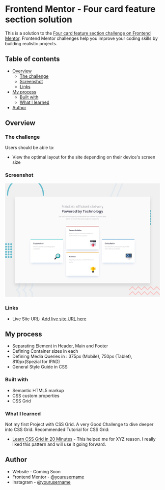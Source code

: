 # Frontend Mentor - Four card feature section solution

This is a solution to the [Four card feature section challenge on Frontend Mentor](https://www.frontendmentor.io/challenges/four-card-feature-section-weK1eFYK). Frontend Mentor challenges help you improve your coding skills by building realistic projects. 

## Table of contents

- [Overview](#overview)
  - [The challenge](#the-challenge)
  - [Screenshot](#screenshot)
  - [Links](#links)
- [My process](#my-process)
  - [Built with](#built-with)
  - [What I learned](#what-i-learned)
- [Author](#author)


## Overview

### The challenge

Users should be able to:

- View the optimal layout for the site depending on their device's screen size

### Screenshot

![](./design/desktop-preview.jpg)

### Links

- Live Site URL: [Add live site URL here](https://y03.netlify.com)

## My process

- Separating Element in Header, Main and Footer
- Defining Container sizes in each 
- Defining Media Queries in : 375px (Mobile), 750px (Tablet), 810px(Spezial for IPAD)
- General Style Guide in CSS

### Built with

- Semantic HTML5 markup
- CSS custom properties
- CSS Grid

### What I learned

Not my first Project with CSS Grid.
A very Good Challenge to dive deeper into CSS Grid.
Recommended Tutorial for CSS Grid:
- [Learn CSS Grid in 20 Minutes](https://www.youtube.com/watch?v=9zBsdzdE4sM) - This helped me for XYZ reason. I really liked this pattern and will use it going forward.

## Author

- Website - Coming Soon
- Frontend Mentor - [@yourusername](https://www.frontendmentor.io/profile/yoqedo)
- Instagram - [@yourusername](https://www.instagram.com/yoqedo/)


